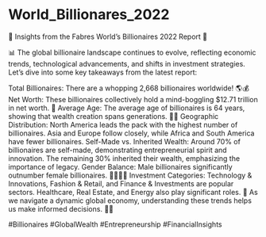 # World_Billionares_2022

🌟 Insights from the Fabres World’s Billionaires 2022 Report 🌟

📊 The global billionaire landscape continues to evolve, reflecting economic trends, technological advancements, and shifts in investment strategies. Let’s dive into some key takeaways from the latest report:

Total Billionaires: There are a whopping 2,668 billionaires worldwide! 🌎💰
Net Worth: These billionaires collectively hold a mind-boggling $12.71 trillion in net worth. 💸
Average Age: The average age of billionaires is 64 years, showing that wealth creation spans generations. 👴👵
Geographic Distribution:
North America leads the pack with the highest number of billionaires.
Asia and Europe follow closely, while Africa and South America have fewer billionaires.
Self-Made vs. Inherited Wealth:
Around 70% of billionaires are self-made, demonstrating entrepreneurial spirit and innovation.
The remaining 30% inherited their wealth, emphasizing the importance of legacy.
Gender Balance:
Male billionaires significantly outnumber female billionaires. 👩‍💼👨‍💼
Investment Categories:
Technology & Innovations, Fashion & Retail, and Finance & Investments are popular sectors.
Healthcare, Real Estate, and Energy also play significant roles.
🚀 As we navigate a dynamic global economy, understanding these trends helps us make informed decisions.  💪💼

#Billionaires #GlobalWealth #Entrepreneurship #FinancialInsights
